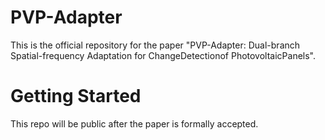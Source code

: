 # PVP-Adapter
This is the official repository for the paper "PVP-Adapter: Dual-branch Spatial-frequency Adaptation for ChangeDetectionof PhotovoltaicPanels".
# Getting Started
This repo will be public after the paper is formally accepted.
